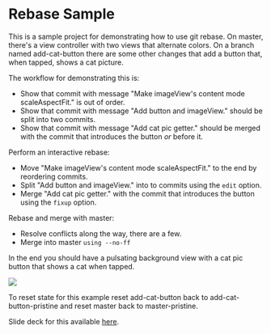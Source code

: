# Rebase Sample

This is a sample project for demonstrating how to use git rebase. On master, there's a view controller with two views that alternate colors. On a branch named add-cat-button there are some other changes that add a button that, when tapped, shows a cat picture.

The workflow for demonstrating this is:

- Show that commit with message "Make imageView's content mode scaleAspectFit." is out of order.
- Show that commit with message "Add button and imageView." should be split into two commits.
- Show that commit with message "Add cat pic getter." should be merged with the commit that introduces the button *or* before it.

Perform an interactive rebase:

- Move "Make imageView's content mode scaleAspectFit." to the end by reordering commits.
- Split "Add button and imageView." into to commits using the `edit` option.
- Merge "Add cat pic getter." with the commit that introduces the button using the `fixup` option.

Rebase and merge with master:

- Resolve conflicts along the way, there are a few.
- Merge into master `using --no-ff`

In the end you should have a pulsating background view with a cat pic button that shows a cat when tapped.

![](http://cl.ly/image/3P0O1x3k1j3U/gif.gif)

To reset state for this example reset add-cat-button back to add-cat-button-pristine and reset master back to master-pristine.

Slide deck for this available [here](http://cl.ly/451B1C2C3P3Q).